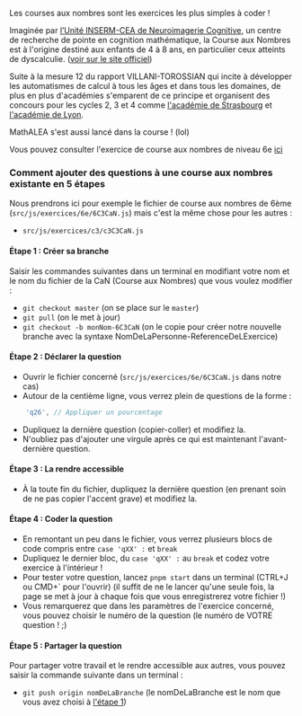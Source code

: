 Les courses aux nombres sont les exercices les plus simples à coder !

Imaginée par [l’Unité INSERM-CEA de Neuroimagerie Cognitive](http://www.unicog.org/), un centre de recherche de pointe en cognition mathématique, la Course aux Nombres est à l'origine destiné aux enfants de 4 à 8 ans, en particulier ceux atteints de dyscalculie. ([voir sur le site officiel](https://www.lacourseauxnombres.com/nr/home.php?lang=fr))

Suite à la mesure 12 du rapport VILLANI-TOROSSIAN qui incite à développer les automatismes de calcul à tous les âges et dans tous les domaines, de plus en plus d'académies s'emparent de ce principe et organisent des concours pour les cycles 2, 3 et 4 comme [l'académie de Strasbourg](https://www.ac-strasbourg.fr/pedagogie/mathematiques/competitions/can/) et [l'académie de Lyon](https://maths.enseigne.ac-lyon.fr/spip/spip.php?article732).

MathALEA s'est aussi lancé dans la course ! (lol)

Vous pouvez consulter l'exercice de course aux nombres de niveau 6e [ici](https://coopmaths.fr/mathalea.html?ex=6C3CaN,n=30,i=1&v=l)

### Comment ajouter des questions à une course aux nombres existante en 5 étapes
Nous prendrons ici pour exemple le fichier de course aux nombres de 6ème (`src/js/exercices/6e/6C3CaN.js`) mais c'est la même chose pour les autres :
* `src/js/exercices/c3/c3C3CaN.js`

#### <a id="Etape1"></a>**Étape 1 : Créer sa branche**
Saisir les commandes suivantes dans un terminal en modifiant votre nom et le nom du fichier de la CaN (Course aux Nombres) que vous voulez modifier :
* `git checkout master` (on se place sur le `master`)
* `git pull` (on le met à jour)
* `git checkout -b monNom-6C3CaN` (on le copie pour créer notre nouvelle branche avec la syntaxe NomDeLaPersonne-ReferenceDeLExercice)

#### **Étape 2 : Déclarer la question**
* Ouvrir le fichier concerné (`src/js/exercices/6e/6C3CaN.js` dans notre cas)
* Autour de la centième ligne, vous verrez plein de questions de la forme :
```js
    'q26', // Appliquer un pourcentage
```
* Dupliquez la dernière question (copier-coller) et modifiez la.
* N'oubliez pas d'ajouter une virgule après ce qui est maintenant l'avant-dernière question.

#### **Étape 3 : La rendre accessible**
* À la toute fin du fichier, dupliquez la dernière question (en prenant soin de ne pas copier l'accent grave) et modifiez la.

#### **Étape 4 : Coder la question**
* En remontant un peu dans le fichier, vous verrez plusieurs blocs de code compris entre `case 'qXX' :` et `break`
* Dupliquez le dernier bloc, du `case 'qXX' :` au `break` et codez votre exercice à l'intérieur !
* Pour tester votre question, lancez `pnpm start` dans un terminal (CTRL+J ou CMD+` pour l'ouvrir) (il suffit de ne le lancer qu'une seule fois, la page se met à jour à chaque fois que vous enregistrerez votre fichier !)
* Vous remarquerez que dans les paramètres de l'exercice concerné, vous pouvez choisir le numéro de la question (le numéro de VOTRE question ! ;)

#### **Étape 5 : Partager la question**
Pour partager votre travail et le rendre accessible aux autres, vous pouvez saisir la commande suivante dans un terminal :
* `git push origin nomDeLaBranche` (le nomDeLaBranche est le nom que vous avez choisi à [l'étape 1](#Etape1))